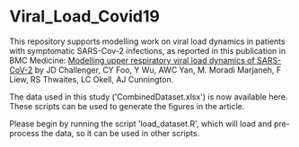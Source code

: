 # Viral_Load_Covid19
This repository supports modelling work on viral load dynamics in patients with symptomatic SARS-Cov-2 infections, as reported in this publication in BMC Medicine: [Modelling upper respiratory viral load dynamics of SARS-CoV-2](https://doi.org/10.1186/s12916-021-02220-0) by JD Challenger, CY Foo, Y Wu, AWC Yan, M. Moradi Marjaneh, F Liew, RS Thwaites, LC Okell, AJ Cunnington.

The data used in this study ('CombinedDataset.xlsx') is now available here. These scripts can be used to generate the figures in the article.

Please begin by running the script 'load_dataset.R', which will load and pre-process the data, so it can be used in other scripts.
